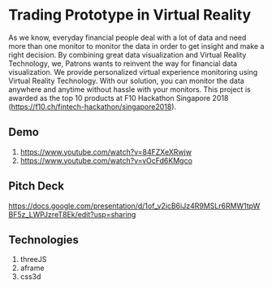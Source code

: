 # Trading Prototype in Virtual Reality
As we know, everyday financial people deal with a lot of data and need more than one monitor to monitor the data in order to get insight and make a right decision. By combining great data visualization and Virtual Reality Technology, we, Patrons wants to reinvent the way for financial data visualization. We provide personalized virtual experience monitoring using Virtual Reality Technology. With our solution, you can monitor the data anywhere and anytime without hassle with your monitors. This project is awarded as the top 10 products at F10 Hackathon Singapore 2018 (https://f10.ch/fintech-hackathon/singapore2018).

## Demo
1. https://www.youtube.com/watch?v=84FZXeXRwjw
2. https://www.youtube.com/watch?v=vOcFd6KMgco

## Pitch Deck
https://docs.google.com/presentation/d/1of_v2icB6iJz4R9MSLr6RMW1tpWBF5z_LWPJzreT8Ek/edit?usp=sharing

## Technologies
1. threeJS
2. aframe
3. css3d
